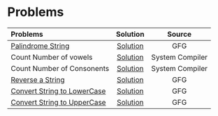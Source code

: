 # Problems
| Problems                                                                                                                                                                           |                                                              Solution                                                               |    Source    |
| :--------------------------------------------------------------------------------------------------------------------------------------------------------------------------------- | :---------------------------------------------------------------------------------------------------------------------------------: | :----------: |
| [Palindrome String](https://www.geeksforgeeks.org/problems/palindrome-string0817/1) | [Solution](https://github.com/ArhanBytes/Rohit-Negi-CPP-DSA-Course/blob/main/Lectures/Lecture_056/Lecture_Code/check_palindrome.cpp) |     GFG      |
| Count Number of vowels | [Solution](https://github.com/ArhanBytes/Rohit-Negi-CPP-DSA-Course/blob/main/Lectures/Lecture_056/Lecture_Code/count_vowels.cpp) |     System Compiler      |
| Count Number of Consonents | [Solution](https://github.com/ArhanBytes/Rohit-Negi-CPP-DSA-Course/blob/main/Lectures/Lecture_056/Homework/no_of_consonents.cpp) |     System Compiler         |
| [Reverse a String](https://www.geeksforgeeks.org/problems/java-reverse-a-string0416/1) | [Solution](https://github.com/ArhanBytes/Rohit-Negi-CPP-DSA-Course/blob/main/Lectures/Lecture_056/Lecture_Code/reverse_a_string.cpp) |     GFG      |
| [Convert String to LowerCase](https://www.geeksforgeeks.org/problems/java-convert-string-to-lowercase2313/1) | [Solution](https://github.com/ArhanBytes/Rohit-Negi-CPP-DSA-Course/blob/main/Lectures/Lecture_056/Homework/to_lowercase..cpp) |     GFG      |
| [Convert String to UpperCase](https://www.geeksforgeeks.org/problems/lower-case-to-upper-case3410/1) | [Solution](https://github.com/ArhanBytes/Rohit-Negi-CPP-DSA-Course/blob/main/Lectures/Lecture_056/Lecture_Code/to_uppercase.cpp) |     GFG      |